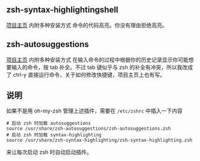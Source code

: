 

## zsh-syntax-highlightingshell

[项目主页](https://github.com/zsh-users/zsh-syntax-highlighting) 内附多种安装方式
命令的代码高亮。你没有理由拒绝高亮。
## zsh-autosuggestions
[项目主页](https://github.com/zsh-users/zsh-autosuggestions) 内附多种安装方式
在输入命令的过程中根据你的历史记录显示你可能想要输入的命令，按 tab 补全。不过 tab 键似乎与 zsh 的补全有冲突，所以我改成了 ctrl-y 直接运行命令，关于如何修改快捷键，项目主页上也有写。

## 说明

如果不是用 oh-my-zsh 管理上述插件，需要在 `/etc/zshrc` 中插入一下内容
```
# 启动 zsh 时加载 autosuggestions
source /usr/share/zsh-autosuggestions/zsh-autosuggestions.zsh
# 启动 zsh 时加载 syntax-highlighting
source /usr/share/zsh-syntax-highlighting/zsh-syntax-highlighting.zsh
```
来让每次启动 zsh 时自动启动插件。